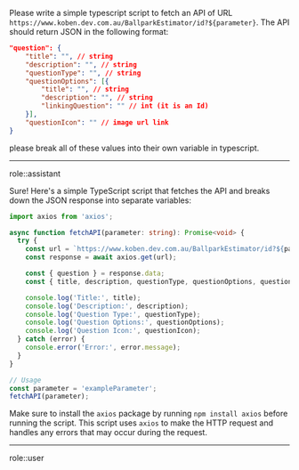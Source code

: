 Please write a simple typescript script to fetch an API of URL `https://www.koben.dev.com.au/BallparkEstimator/id?${parameter}`.
The API should return JSON in the following format:
```json
"question": {
	"title": "", // string
	"description": "", // string
	"questionType": "", // string
	"questionOptions": [{
		"title": "", // string
		"description": "", // string
		"linkingQuestion": "" // int (it is an Id)
	}],
	"questionIcon": "" // image url link
}
```

please break all of these values into their own variable in typescript.

<hr class="__chatgpt_plugin">

role::assistant

Sure! Here's a simple TypeScript script that fetches the API and breaks down the JSON response into separate variables:

```typescript
import axios from 'axios';

async function fetchAPI(parameter: string): Promise<void> {
  try {
    const url = `https://www.koben.dev.com.au/BallparkEstimator/id?${parameter}`;
    const response = await axios.get(url);

    const { question } = response.data;
    const { title, description, questionType, questionOptions, questionIcon } = question;

    console.log('Title:', title);
    console.log('Description:', description);
    console.log('Question Type:', questionType);
    console.log('Question Options:', questionOptions);
    console.log('Question Icon:', questionIcon);
  } catch (error) {
    console.error('Error:', error.message);
  }
}

// Usage
const parameter = 'exampleParameter';
fetchAPI(parameter);
```

Make sure to install the `axios` package by running `npm install axios` before running the script. This script uses `axios` to make the HTTP request and handles any errors that may occur during the request.

<hr class="__chatgpt_plugin">

role::user

